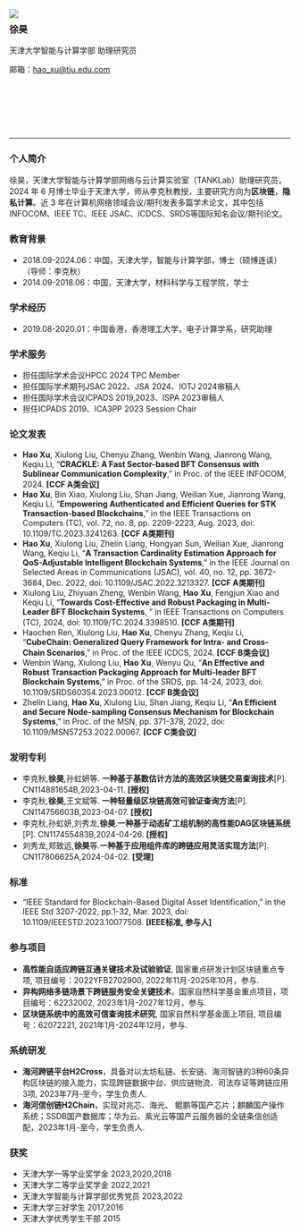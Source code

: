 
<img align="left" src="https://github.com/user-attachments/assets/87ea0384-254d-43b9-b2a4-a71e80e6e472"/>

### **徐昊**

天津大学智能与计算学部 助理研究员

邮箱：hao_xu@tju.edu.com

<br>
<br>
<br>
<br>
<br>

---

### **个人简介**
徐昊，天津大学智能与计算学部网络与云计算实验室（TANKLab）助理研究员，2024 年 6 月博士毕业于天津大学，师从李克秋教授，主要研究方向为**区块链**，**隐私计算**。近 3 年在计算机网络领域会议/期刊发表多篇学术论文，其中包括 INFOCOM、IEEE TC、IEEE JSAC、ICDCS、SRDS等国际知名会议/期刊论文。

### **教育背景**
*	2018.09-2024.06：中国，天津大学，智能与计算学部，博士（硕博连读）（导师：李克秋）
*	2014.09-2018.06：中国，天津大学，材料科学与工程学院，学士

### **学术经历**
*	2019.08-2020.01：中国香港，香港理工大学，电子计算学系，研究助理
  
### **学术服务**
*	担任国际学术会议HPCC 2024 TPC Member
*	担任国际学术期刊JSAC 2022、JSA 2024、IOTJ 2024审稿人
*	担任国际学术会议ICPADS 2019,2023、ISPA 2023审稿人
*	担任ICPADS 2019、ICA3PP 2023 Session Chair

### **论文发表**
*	**Hao Xu**, Xiulong Liu, Chenyu Zhang, Wenbin Wang, Jianrong Wang, Keqiu Li, “**CRACKLE: A Fast Sector-based BFT Consensus with Sublinear Communication Complexity**,” in Proc. of the IEEE INFOCOM, 2024. **[CCF A类会议]**
*	**Hao Xu**, Bin Xiao, Xiulong Liu, Shan Jiang, Weilian Xue, Jianrong Wang, Keqiu Li, “**Empowering Authenticated and Efficient Queries for STK Transaction-based Blockchains**,” in the IEEE Transactions on Computers (TC), vol. 72, no. 8, pp. 2209-2223, Aug. 2023, doi: 10.1109/TC.2023.3241263. **[CCF A类期刊]**
*	**Hao Xu**, Xiulong Liu, Zhelin Liang, Hongyan Sun, Weilian Xue, Jianrong Wang, Keqiu Li, “**A Transaction Cardinality Estimation Approach for QoS-Adjustable Intelligent Blockchain Systems**,” in the IEEE Journal on Selected Areas in Communications (JSAC), vol. 40, no. 12, pp. 3672-3684, Dec. 2022, doi: 10.1109/JSAC.2022.3213327. **[CCF A类期刊]**
*	Xiulong Liu, Zhiyuan Zheng, Wenbin Wang, **Hao Xu**, Fengjun Xiao and Keqiu Li, “**Towards Cost-Effective and Robust Packaging in Multi-Leader BFT Blockchain Systems**, ” in IEEE Transactions on Computers  (TC), 2024, doi: 10.1109/TC.2024.3398510. **[CCF A类期刊]**
*	Haochen Ren, Xiulong Liu, **Hao Xu**, Chenyu Zhang, Keqiu Li, “**CubeChain: Generalized Query Framework for Intra- and Cross-Chain Scenarios**,” in Proc. of the IEEE ICDCS, 2024. **[CCF B类会议]**
*	Wenbin Wang, Xiulong Liu, **Hao Xu**, Wenyu Qu, “**An Effective and Robust Transaction Packaging Approach for Multi-leader BFT Blockchain Systems**,” in Proc. of the SRDS, pp. 14-24, 2023, doi: 10.1109/SRDS60354.2023.00012. **[CCF B类会议]**
*	Zhelin Liang, **Hao Xu**, Xiulong Liu, Shan Jiang, Keqiu Li, “**An Efficient and Secure Node-sampling Consensus Mechanism for Blockchain Systems**,” in Proc. of the MSN, pp. 371-378, 2022, doi: 10.1109/MSN57253.2022.00067. **[CCF C类会议]**

### **发明专利**
*	李克秋,**徐昊**,孙虹妍等. **一种基于基数估计方法的高效区块链交易查询技术**[P]. CN114881654B,2023-04-11. **[授权]**
*	李克秋,**徐昊**,王文斌等. **一种轻量级区块链高效可验证查询方法**[P]. CN114756603B,2023-04-07. **[授权]**
*	李克秋,孙虹妍,刘秀龙,**徐昊**.**一种基于动态矿工组机制的高性能DAG区块链系统**[P]. CN117455483B,2024-04-26. **[授权]**
*	刘秀龙,郑致远,**徐昊**等.**一种基于应用组件库的跨链应用灵活实现方法**[P]. CN117806625A,2024-04-02. **[受理]**

### **标准**
*	“IEEE Standard for Blockchain-Based Digital Asset Identification,” in the IEEE Std 3207-2022, pp.1-32, Mar. 2023, doi: 10.1109/IEEESTD.2023.10077508. **[IEEE标准, 参与人]**

### **参与项目**
*	**高性能自适应跨链互通关键技术及试验验证**, 国家重点研发计划区块链重点专项, 项目编号：2022YFB2702900, 2022年11月-2025年10月，参与.
*	**异构网络多链场景下跨链服务安全关键技术**，国家自然科学基金重点项目，项目编号：62232002, 2023年1月-2027年12月，参与.
*	**区块链系统中的高效可信查询技术研究**, 国家自然科学基金面上项目, 项目编号：62072221, 2021年1月-2024年12月，参与.

### **系统研发**
*	**海河跨链平台H2Cross**，具备对以太坊私链、长安链、海河智链的3种60条异构区块链的接入能力，实现跨链数据中台、供应链物流、司法存证等跨链应用3项, 2023年7月-至今，学生负责人.
*	**海河信创链H2Chain**，实现对兆芯、海光、 鲲鹏等国产芯片；麒麟国产操作系统；SSDB国产数据库；华为云、紫光云等国产云服务器的全链条信创适配，2023年1月-至今，学生负责人.

### **获奖**
*	天津大学一等学业奖学金                                          2023,2020,2018 
*	天津大学二等学业奖学金                                               2022,2021
*	天津大学智能与计算学部优秀党员                                       2023,2022
*	天津大学三好学生                                                     2017,2016
*	天津大学优秀学生干部                                                      2015
